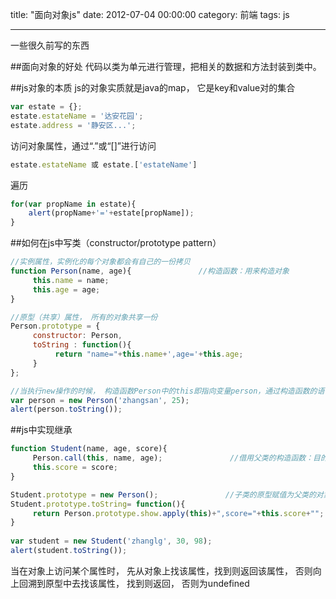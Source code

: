 title: "面向对象js"
date: 2012-07-04 00:00:00
category: 前端
tags: js

---
一些很久前写的东西

##面向对象的好处
代码以类为单元进行管理，把相关的数据和方法封装到类中。


##js对象的本质
js的对象实质就是java的map， 它是key和value对的集合
```javascript
var estate = {};
estate.estateName = '达安花园';
estate.address = '静安区...';
```

访问对象属性，通过“.”或“[]”进行访问
```javascript
estate.estateName 或 estate.['estateName']
```

遍历
```javascript
for(var propName in estate){
    alert(propName+'='+estate[propName]);
}
```


##如何在js中写类（constructor/prototype pattern）
```javascript
//实例属性，实例化的每个对象都会有自己的一份拷贝
function Person(name, age){               //构造函数：用来构造对象
     this.name = name;
     this.age = age;
}

//原型（共享）属性， 所有的对象共享一份
Person.prototype = {
     constructor: Person,
     toString : function(){
          return "name="+this.name+',age='+this.age;
     }
};

//当执行new操作的时候， 构造函数Person中的this即指向变量person，通过构造函数的语句，即给person变量添加了name和age属性
var person = new Person('zhangsan', 25); 
alert(person.toString());
```


##js中实现继承
```javascript
function Student(name, age, score){
     Person.call(this, name, age);               //借用父类的构造函数：目的是通过父类的构造函数， 把父类中定义的属性复制到子类对象上
     this.score = score;
}

Student.prototype = new Person();               //子类的原型赋值为父类的对象： 目的是共享父类的方法
Student.prototype.toString= function(){
     return Person.prototype.show.apply(this)+",score="+this.score+"";
}
         
var student = new Student('zhanglg', 30, 98);
alert(student.toString());
```

当在对象上访问某个属性时， 先从对象上找该属性，找到则返回该属性， 否则向上回溯到原型中去找该属性， 找到则返回， 否则为undefined